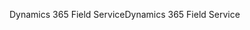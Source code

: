 <span data-ttu-id="7d070-101">Dynamics 365 Field Service</span><span class="sxs-lookup"><span data-stu-id="7d070-101">Dynamics 365 Field Service</span></span>
